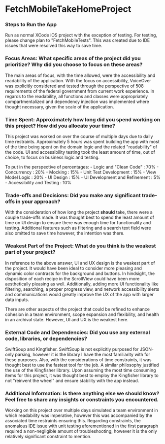 # FetchMobileTakeHomeProject

### Steps to Run the App
Run as normal XCode iOS project with the exception of testing. For testing, please change plan to "FetchMobileTests". This was created due to IDE issues that were resolved this way to save time.

### Focus Areas: What specific areas of the project did you prioritize? Why did you choose to focus on these areas?
The main areas of focus, with the time allowed, were the accessibility and readability of the application. With the focus on accessibility, VoiceOver was explicitly considered and tested through the perspective of 508 requirements of the federal government from current work experience.
In regards to the readability, all functions and classes were appropriately compartmentalized and dependency injection was implemented where thought necessary, given the scale of the application.

### Time Spent: Approximately how long did you spend working on this project? How did you allocate your time?
This project was worked on over the course of multiple days due to daily time restraints. Approximately 5 hours was spent building the app with most of the time being spent on the domain logic and the related "readability" of the code. 
UI and accessibility testing took the least amount of time, out of choice, to focus on business logic and testing.

To put in the perspective of percentages:
    - Logic and "Clean Code"        : 70%
        - Concurrency           : 20%
        - Mocking               : 15%
        - Unit Test Development : 15%
        - View Model Logic      : 20%
    - UI Design                     : 15%
    - UI Development and Refinement : 5%
    - Accessibility and Testing     : 10%
 
### Trade-offs and Decisions: Did you make any significant trade-offs in your approach?
With the consideration of how long the project **should** take, there were a couple trade-offs made. It was thought best to spend the least amount of time on UI design to ensure there was enough time for functionality and testing.
Additional features such as filtering and a search text field were also omitted to save time however, the intention was there.

### Weakest Part of the Project: What do you think is the weakest part of your project?
In reference to the above answer, UI and UX design is the weakest part of the project. It would have been ideal to consider more pleasing and dynamic color contrasts for the background and buttons. 
In hindsight, the disposition of each recipe in the ScrollView could have been more aesthetically pleasing as well. 
Additionally, adding more UI functionality like filtering, searching, a proper progress view, and network accessibility alerts and communications would greatly improve the UX of the app with larger data inputs. 

There are other aspects of the project that could be refined to enhance cohesion in a team environment, scope expansion and flexibility, and health in an archival state. However, UI and UX is the weakest here.

### External Code and Dependencies: Did you use any external code, libraries, or dependencies?
SwiftSoup and Kingfisher. SwiftSoup is not explicitly purposed for JSON-only parsing, however it is the library I have the most familiarity with for these purposes.
Also, with the considerations of time constraints, it was thought best to use the fastest tool for the job. A similar philosophy justified the use of the Kingfisher library.
Upon assuming the most time consuming items for this project, it was thought best to employ the Kingfisher library to not "reinvent the wheel" and ensure stability with the app instead. 

### Additional Information: Is there anything else we should know? Feel free to share any insights or constraints you encountered.
Working on this project over multiple days simulated a team environment in which readability was imperative, however this was accompanied by the associated time restraints ensuring this.
Regarding constraints, the anomalous IDE issue with unit testing aforementioned in the first paragraph required a non-negligible amount of troubleshooting, however it is the only relatively significant constraint to mention. 